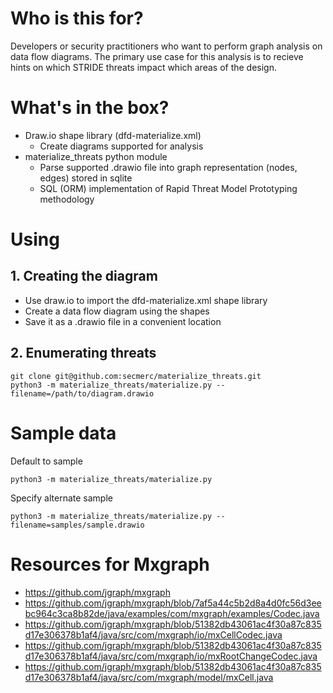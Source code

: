 # Who is this for?
Developers or security practitioners who want to perform graph analysis on data flow diagrams. The primary use case for this analysis is to recieve hints on which STRIDE threats impact which areas of the design.

# What's in the box?
* Draw.io shape library (dfd-materialize.xml)
    * Create diagrams supported for analysis
* materialize_threats python module
    * Parse supported .drawio file into graph representation (nodes, edges) stored in sqlite
    * SQL (ORM) implementation of Rapid Threat Model Prototyping methodology


# Using
## 1. Creating the diagram
* Use draw.io to import the dfd-materialize.xml shape library
* Create a data flow diagram using the shapes
* Save it as a .drawio file in a convenient location

## 2. Enumerating threats
```
git clone git@github.com:secmerc/materialize_threats.git
python3 -m materialize_threats/materialize.py --filename=/path/to/diagram.drawio
```

# Sample data
Default to sample
```
python3 -m materialize_threats/materialize.py
```

Specify alternate sample
```
python3 -m materialize_threats/materialize.py --filename=samples/sample.drawio
```

# Resources for Mxgraph
* https://github.com/jgraph/mxgraph
* https://github.com/jgraph/mxgraph/blob/7af5a44c5b2d8a4d0fc56d3eebc964c3ca8b82de/java/examples/com/mxgraph/examples/Codec.java
* https://github.com/jgraph/mxgraph/blob/51382db43061ac4f30a87c835d17e306378b1af4/java/src/com/mxgraph/io/mxCellCodec.java
* https://github.com/jgraph/mxgraph/blob/51382db43061ac4f30a87c835d17e306378b1af4/java/src/com/mxgraph/io/mxRootChangeCodec.java
* https://github.com/jgraph/mxgraph/blob/51382db43061ac4f30a87c835d17e306378b1af4/java/src/com/mxgraph/model/mxCell.java


